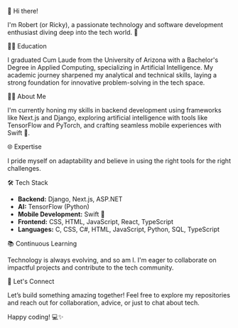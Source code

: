 👋 Hi there!

I'm Robert (or Ricky), a passionate technology and software development enthusiast diving deep into the tech world. 🚀

👨‍🎓 Education

I graduated Cum Laude from the University of Arizona with a Bachelor's Degree in Applied Computing, specializing in Artificial Intelligence. My academic journey sharpened my analytical and technical skills, laying a strong foundation for innovative problem-solving in the tech space.

👨‍💻 About Me

I'm currently honing my skills in backend development using frameworks like Next.js and Django, exploring artificial intelligence with tools like TensorFlow and PyTorch, and crafting seamless mobile experiences with Swift 📱.

🌐 Expertise

I pride myself on adaptability and believe in using the right tools for the right challenges.

🛠️ Tech Stack

- **Backend:** Django, Next.js, ASP.NET  
- **AI:** TensorFlow (Python)  
- **Mobile Development:** Swift 📱   
- **Frontend:** CSS, HTML, JavaScript, React, TypeScript  
- **Languages:** C, CSS, C#, HTML, JavaScript, Python, SQL, TypeScript  

📚 Continuous Learning

Technology is always evolving, and so am I. I'm eager to collaborate on impactful projects and contribute to the tech community.

🤝 Let's Connect

Let’s build something amazing together! Feel free to explore my repositories and reach out for collaboration, advice, or just to chat about tech.

Happy coding! 💻✨
